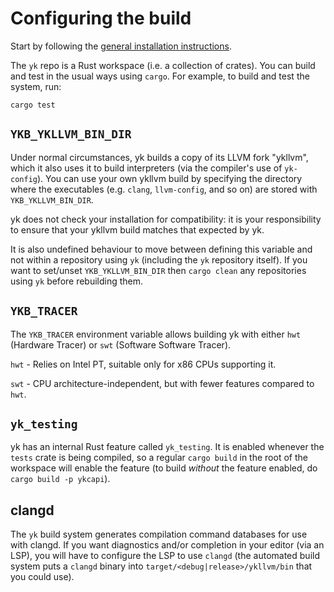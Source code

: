 # Configuring the build

Start by following the [general installation
instructions](../user/install.html#building).

The `yk` repo is a Rust workspace (i.e. a collection of crates). You can build
and test in the usual ways using `cargo`. For example, to build and test the
system, run:

```
cargo test
```


## `YKB_YKLLVM_BIN_DIR`

Under normal circumstances, yk builds a copy of its LLVM fork "ykllvm", which
it also uses it to build interpreters (via the compiler's use of `yk-config`).
You can use your own ykllvm build by specifying the directory where the
executables (e.g. `clang`, `llvm-config`, and so on) are stored with
`YKB_YKLLVM_BIN_DIR`.

yk does not check your installation for compatibility: it is your
responsibility to ensure that your ykllvm build matches that expected by yk.

It is also undefined behaviour to move between defining this variable and not
within a repository using `yk` (including the `yk` repository itself). If you
want to set/unset `YKB_YKLLVM_BIN_DIR` then `cargo clean` any repositories
using `yk` before rebuilding them.

## `YKB_TRACER`

The `YKB_TRACER` environment variable allows building yk with either `hwt` 
(Hardware Tracer) or `swt` (Software Software Tracer).

`hwt` - Relies on Intel PT, suitable only for x86 CPUs supporting it.

`swt` - CPU architecture-independent, but with fewer features compared to 
`hwt`.

## `yk_testing`

yk has an internal Rust feature called `yk_testing`. It is enabled whenever the
`tests` crate is being compiled, so a regular `cargo build` in the root of the
workspace will enable the feature (to build *without* the feature enabled, do
`cargo build -p ykcapi`).

## clangd

The `yk` build system generates compilation command databases for use with
clangd. If you want diagnostics and/or completion in your editor (via an LSP),
you will have to configure the LSP to use `clangd` (the automated build system
puts a `clangd` binary into `target/<debug|release>/ykllvm/bin` that you could
use).
